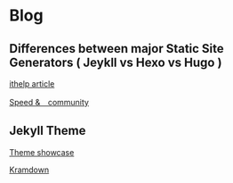 # Blog

## Differences between major Static Site Generators ( Jeykll vs Hexo vs Hugo )

[ithelp article](https://ithelp.ithome.com.tw/articles/10269253)

[ Speed &　community](https://raychiutw.github.io/2019/Static-Site-Generator-Comparison/)

## Jekyll Theme

[ Theme showcase](https://talk.jekyllrb.com/t/jekyll-theme-showcase-share-your-jekyll-themes/1382/7)

[ Kramdown ](https://gohom.win/2015/11/06/Kramdown-note/)